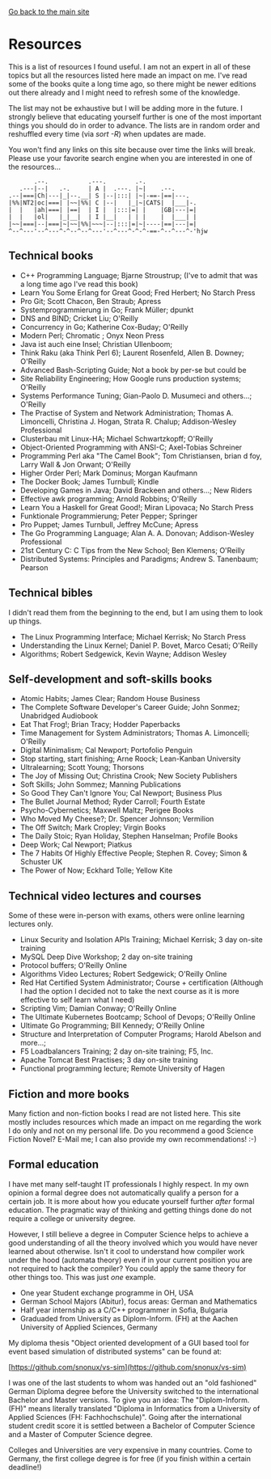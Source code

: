 [Go back to the main site](./)  

# Resources

This is a list of resources I found useful. I am not an expert in all of these topics but all the resources listed here made an impact on me. I've read some of the books quite a long time ago, so there might be newer editions out there already and I might need to refresh some of the knowledge.

The list may not be exhaustive but I will be adding more in the future. I strongly believe that educating yourself further is one of the most important things you should do in order to advance. The lists are in random order and reshuffled every time (via *sort -R*) when updates are made.

You won't find any links on this site because over time the links will break. Please use your favorite search engine when you are interested in one of the resources...

```
       .--.           .---.        .-.
   .---|--|   .-.     | A |  .---. |~|    .--.
.--|===|Ch|---|_|--.__| S |--|:::| |~|-==-|==|---.
|%%|NT2|oc|===| |~~|%%| C |--|   |_|~|CATS|  |___|-.
|  |   |ah|===| |==|  | I |  |:::|=| |    |GB|---|=|
|  |   |ol|   |_|__|  | I |__|   | | |    |  |___| |
|~~|===|--|===|~|~~|%%|~~~|--|:::|=|~|----|==|---|=|
^--^---'--^---^-^--^--^---'--^---^-^-^-==-^--^---^-'hjw
```

## Technical books

* C++ Programming Language; Bjarne Stroustrup; (I've to admit that was a long time ago I've read this book)
* Learn You Some Erlang for Great Good; Fred Herbert; No Starch Press
* Pro Git; Scott Chacon, Ben Straub; Apress
* Systemprogrammierung in Go; Frank Müller; dpunkt
* DNS and BIND; Cricket Liu; O'Reilly
* Concurrency in Go; Katherine Cox-Buday; O'Reilly
* Modern Perl; Chromatic ; Onyx Neon Press
* Java ist auch eine Insel; Christian Ullenboom; 
* Think Raku (aka Think Perl 6); Laurent Rosenfeld, Allen B. Downey; O'Reilly
* Advanced Bash-Scripting Guide; Not a book by per-se but could be
* Site Reliability Engineering; How Google runs production systems; O'Reilly
* Systems Performance Tuning; Gian-Paolo D. Musumeci and others...; O'Reilly
* The Practise of System and Network Administration; Thomas A. Limoncelli, Christina J. Hogan, Strata R. Chalup; Addison-Wesley Professional
* Clusterbau mit Linux-HA; Michael Schwartzkopff; O'Reilly
* Object-Oriented Programming with ANSI-C; Axel-Tobias Schreiner
* Programming Perl aka "The Camel Book"; Tom Christiansen, brian d foy, Larry Wall & Jon Orwant; O'Reilly
* Higher Order Perl; Mark Dominus; Morgan Kaufmann
* The Docker Book; James Turnbull; Kindle
* Developing Games in Java; David Brackeen and others...; New Riders
* Effective awk programming; Arnold Robbins; O'Reilly
* Learn You a Haskell for Great Good!; Miran Lipovaca; No Starch Press
* Funktionale Programmierung; Peter Pepper; Springer
* Pro Puppet; James Turnbull, Jeffrey McCune; Apress
* The Go Programming Language; Alan A. A. Donovan; Addison-Wesley Professional
* 21st Century C: C Tips from the New School; Ben Klemens; O'Reilly
* Distributed Systems: Principles and Paradigms; Andrew S. Tanenbaum; Pearson

## Technical bibles

I didn't read them from the beginning to the end, but I am using them to look up things.

* The Linux Programming Interface; Michael Kerrisk; No Starch Press
* Understanding the Linux Kernel; Daniel P. Bovet, Marco Cesati; O'Reilly
* Algorithms; Robert Sedgewick, Kevin Wayne; Addison Wesley

## Self-development and soft-skills books

* Atomic Habits; James Clear; Random House Business
* The Complete Software Developer's Career Guide; John Sonmez; Unabridged Audiobook
* Eat That Frog!; Brian Tracy; Hodder Paperbacks
* Time Management for System Administrators; Thomas A. Limoncelli; O'Reilly
* Digital Minimalism; Cal Newport; Portofolio Penguin
* Stop starting, start finishing; Arne Roock; Lean-Kanban University
* Ultralearning; Scott Young; Thorsons
* The Joy of Missing Out; Christina Crook; New Society Publishers
* Soft Skills; John Sommez; Manning Publications
* So Good They Can't Ignore You; Cal Newport; Business Plus
* The Bullet Journal Method; Ryder Carroll; Fourth Estate
* Psycho-Cybernetics; Maxwell Maltz; Perigee Books
* Who Moved My Cheese?; Dr. Spencer Johnson; Vermilion
* The Off Switch; Mark Cropley; Virgin Books
* The Daily Stoic; Ryan Holiday, Stephen Hanselman; Profile Books
* Deep Work; Cal Newport; Piatkus
* The 7 Habits Of Highly Effective People; Stephen R. Covey; Simon & Schuster UK
* The Power of Now; Eckhard Tolle; Yellow Kite

## Technical video lectures and courses

Some of these were in-person with exams, others were online learning lectures only.

* Linux Security and Isolation APIs Training; Michael Kerrisk; 3 day on-site training
* MySQL Deep Dive Workshop; 2 day on-site training
* Protocol buffers; O'Reilly Online
* Algorithms Video Lectures; Robert Sedgewick; O'Reilly Online
* Red Hat Certified System Administrator; Course + certification (Although I had the option I decided not to take the next course as it is more effective to self learn what I need)
* Scripting Vim; Damian Conway; O'Reilly Online
* The Ultimate Kubernetes Bootcamp; School of Devops; O'Reilly Online
* Ultimate Go Programming; Bill Kennedy; O'Reilly Online
* Structure and Interpretation of Computer Programs; Harold Abelson and more...; 
* F5 Loadbalancers Training; 2 day on-site training; F5, Inc. 
* Apache Tomcat Best Practises; 3 day on-site training
* Functional programming lecture; Remote University of Hagen

## Fiction and more books

Many fiction and non-fiction books I read are not listed here. This site mostly includes resources which made an impact on me regarding the work I do only and not on my personal life. Do you recommend a good Science Fiction Novel? E-Mail me; I can also provide my own recommendations! :-)

## Formal education

I have met many self-taught IT professionals I highly respect. In my own opinion a formal degree does not automatically qualify a person for a certain job. It is more about how you educate yourself further *after* formal education. The pragmatic way of thinking and getting things done do not require a college or university degree.

However, I still believe a degree in Computer Science helps to achieve a good understanding of all the theory involved which you would have never learned about otherwise. Isn't it cool to understand how compiler work under the hood (automata theory) even if in your current position you are not required to hack the compiler? You could apply the same theory for other things too. This was just *one* example.

* One year Student exchange programme in OH, USA
* German School Majors (Abitur), focus areas: German and Mathematics
* Half year internship as a C/C++ programmer in Sofia, Bulgaria
* Graduaded from University as Diplom-Inform. (FH) at the Aachen University of Applied Sciences, Germany

My diploma thesis "Object oriented development of a GUI based tool for event based simulation of distributed systems" can be found at:

[https://github.com/snonux/vs-sim](https://github.com/snonux/vs-sim)  

I was one of the last students to whom was handed out an "old fashioned" German Diploma degree before the University switched to the international Bachelor and Master versions. To give you an idea: The "Diplom-Inform. (FH)" means literally translated "Diploma in Informatics from a University of Applied Sciences (FH: Fachhochschule)". Going after the international student credit score it is settled between a Bachelor of Computer Science and a Master of Computer Science degree. 

Colleges and Universities are very expensive in many countries. Come to Germany, the first college degree is for free (if you finish within a certain deadline!)
